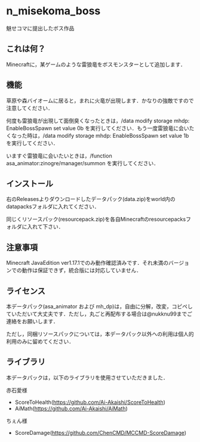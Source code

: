 # n_misekoma_boss
魅せコマに提出したボス作品

## これは何？

Minecraftに，某ゲームのような雷狼竜をボスモンスターとして追加します．

## 機能

草原や森バイオームに居ると，まれに火竜が出現します．かなりの強敵ですので注意してください．

何度も雷狼竜が出現して面倒臭くなったときは，/data modify storage mhdp: EnableBossSpawn set value 0b を実行してください．もう一度雷狼竜に会いたくなった時は，/data modify storage mhdp: EnableBossSpawn set value 1b を実行してください．

いますぐ雷狼竜に会いたいときは，/function asa_animator:zinogre/manager/summon を実行してください．

## インストール

右のReleasesよりダウンロードしたデータパック(data.zip)をworld内のdatapacksフォルダに入れてください．

同じくリソースパック(resourcepack.zip)を各自Minecraftのresourcepacksフォルダに入れて下さい．

## 注意事項

Minecraft JavaEdition ver1.17.1でのみ動作確認済みです．それ未満のバージョンでの動作は保証できず，統合版には対応していません．

## ライセンス

本データパック(asa_animator および mh_dp)は，自由に分解，改変，コピペしていただいて大丈夫です．ただし，丸ごと再配布する場合は@nukknu99までご連絡をお願いします．

ただし，同梱リソースパックについては，本データパック以外への利用は個人的利用のみに留めてください．

## ライブラリ

本データパックは，以下のライブラリを使用させていただきました．

赤石愛様
- ScoreToHealth(https://github.com/Ai-Akaishi/ScoreToHealth)
- AiMath(https://github.com/Ai-Akaishi/AiMath)
  
ちぇん様
- ScoreDamage(https://github.com/ChenCMD/MCCMD-ScoreDamage)
